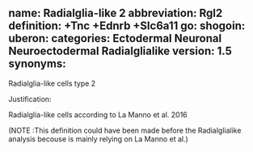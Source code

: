name: Radialglia-like 2
abbreviation: Rgl2
definition: +Tnc +Ednrb +Slc6a11
go:
shogoin: 
uberon:
categories: Ectodermal Neuronal Neuroectodermal Radialglialike
version: 1.5
synonyms:
---

Radialglia-like cells type 2

Justification:

Radialglia-like cells according to La Manno et al. 2016

(NOTE :This definition could have been made before the Radialglialike analysis becouse is mainly relying on La Manno et al.)